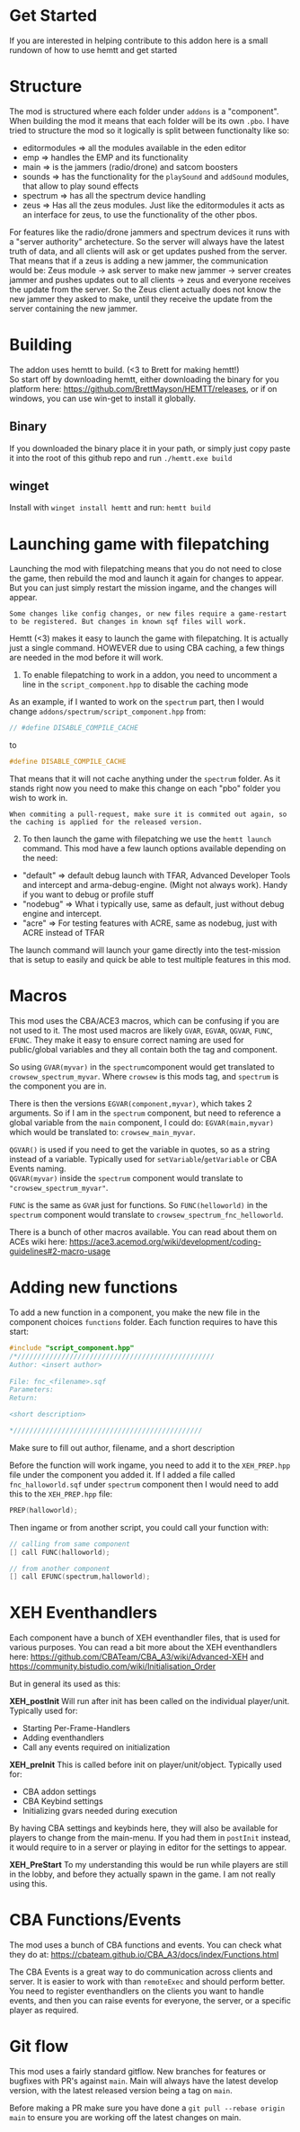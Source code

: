 # Get Started
If you are interested in helping contribute to this addon here is a small rundown of how to use hemtt and get started

# Structure
The mod is structured where each folder under ``addons`` is a "component". When building the mod it means that each folder will be its own ``.pbo``. I have tried to structure the mod so it logically is split between functionalty like so:

- editormodules => all the modules available in the eden editor
- emp => handles the EMP and its functionality
- main => is the jammers (radio/drone) and satcom boosters
- sounds => has the functionality for the ``playSound`` and ``addSound`` modules, that allow to play sound effects
- spectrum => has all the spectrum device handling
- zeus => Has all the zeus modules. Just like the editormodules it acts as an interface for zeus, to use the functionality of the other pbos. 

For features like the radio/drone jammers and spectrum devices it runs with a "server authority" archetecture. So the server will always have the latest truth of data, and all clients will ask or get updates pushed from the server. That means that if a zeus is adding a new jammer, the communication would be:
Zeus module -> ask server to make new jammer -> server creates jammer and pushes updates out to all clients -> zeus and everyone receives the update from the server. 
So the Zeus client actually does not know the new jammer they asked to make, until they receive the update from the server containing the new jammer. 

# Building
The addon uses hemtt to build. (<3 to Brett for making hemtt!)  
So start off by downloading hemtt, either downloading the binary for you platform here: https://github.com/BrettMayson/HEMTT/releases, or if on windows, you can use win-get to install it globally.   
## Binary
If you downloaded the binary place it in your path, or simply just copy paste it into the root of this github repo and run ``./hemtt.exe build``
## winget
Install with ``winget install hemtt`` and run: ``hemtt build`` 

# Launching game with filepatching
Launching the mod with filepatching means that you do not need to close the game, then rebuild the mod and launch it again for changes to appear. But you can just simply restart the mission ingame, and the changes will appear. 

```admonish warning
Some changes like config changes, or new files require a game-restart to be registered. But changes in known sqf files will work. 
```

Hemtt (<3) makes it easy to launch the game with filepatching. It is actually just a single command. HOWEVER due to using CBA caching, a few things are needed in the mod before it will work. 

1. To enable filepatching to work in a addon, you need to uncomment a line in the ``script_component.hpp`` to disable the caching mode

As an example, if I wanted to work on the ``spectrum`` part, then I would change ``addons/spectrum/script_component.hpp`` from:
```cpp
// #define DISABLE_COMPILE_CACHE
```
to 
```cpp
#define DISABLE_COMPILE_CACHE
```

That means that it will not cache anything under the ``spectrum`` folder. As it stands right now you need to make this change on each "pbo" folder you wish to work in. 

```admonish info
When commiting a pull-request, make sure it is commited out again, so the caching is applied for the released version. 
```

2. To then launch the game with filepatching we use the ``hemtt launch`` command. This mod have a few launch options available depending on the need:

- "default" => default debug launch with TFAR, Advanced Developer Tools and intercept and arma-debug-engine. (Might not always work). Handy if you want to debug or profile stuff
- "nodebug" => What i typically use, same as default, just without debug engine and intercept.
- "acre" => For testing features with ACRE, same as nodebug, just with ACRE instead of TFAR

The launch command will launch your game directly into the test-mission that is setup to easily and quick be able to test multiple features in this mod. 

# Macros
This mod uses the CBA/ACE3 macros, which can be confusing if you are not used to it. The most used macros are likely ``GVAR``, ``EGVAR``, ``QGVAR``, ``FUNC``, ``EFUNC``. They make it easy to ensure correct naming are used for public/global variables and they all contain both the tag and component.   

So using ``GVAR(myvar)`` in the ``spectrum``component would get translated to ``crowsew_spectrum_myvar``. Where ``crowsew`` is this mods tag, and ``spectrum`` is the component you are in. 

There is then the versions ``EGVAR(component,myvar)``, which takes 2 arguments. So if I am in the ``spectrum`` component, but need to reference a global variable from the ``main`` component, I could do: ``EGVAR(main,myvar)`` which would be translated to: ``crowsew_main_myvar``.   

``QGVAR()`` is used if you need to get the variable in quotes, so as a string instead of a variable. Typically used for ``setVariable``/``getVariable`` or CBA Events naming.   
``QGVAR(myvar)`` inside the ``spectrum`` component would translate to ``"crowsew_spectrum_myvar"``. 

``FUNC`` is the same as ``GVAR`` just for functions. So ``FUNC(helloworld)`` in the ``spectrum`` component would translate to ``crowsew_spectrum_fnc_helloworld``.

There is a bunch of other macros available. You can read about them on ACEs wiki here: https://ace3.acemod.org/wiki/development/coding-guidelines#2-macro-usage 

# Adding new functions
To add a new function in a component, you make the new file in the component choices ``functions`` folder. Each function requires to have this start:
```cpp
#include "script_component.hpp"
/*/////////////////////////////////////////////////
Author: <insert author>
			   
File: fnc_<filename>.sqf
Parameters: 
Return: 

<short description>

*///////////////////////////////////////////////
```
Make sure to fill out author, filename, and a short description

Before the function will work ingame, you need to add it to the ``XEH_PREP.hpp`` file under the component you added it. If I added a file called ``fnc_halloworld.sqf`` under ``spectrum`` component then I would need to add this to the ``XEH_PREP.hpp`` file:
```cpp
PREP(halloworld);
```

Then ingame or from another script, you could call your function with:
```cpp
// calling from same component
[] call FUNC(halloworld);

// from another component
[] call EFUNC(spectrum,halloworld);
```

# XEH Eventhandlers
Each component have a bunch of XEH eventhandler files, that is used for various purposes. You can read a bit more about the XEH eventhandlers here: https://github.com/CBATeam/CBA_A3/wiki/Advanced-XEH and https://community.bistudio.com/wiki/Initialisation_Order 

But in general its used as this:

**XEH_postInit**
Will run after init has been called on the individual player/unit. Typically used for:
- Starting Per-Frame-Handlers
- Adding eventhandlers
- Call any events required on initialization

**XEH_preInit**
This is called before init on player/unit/object. Typically used for:
- CBA addon settings
- CBA Keybind settings
- Initializing gvars needed during execution

By having CBA settings and keybinds here, they will also be available for players to change from the main-menu. If you had them in ``postInit`` instead, it would require to in a server or playing in editor for the settings to appear. 

**XEH_PreStart**
To my understanding this would be run while players are still in the lobby, and before they actually spawn in the game. I am not really using this. 

# CBA Functions/Events
The mod uses a bunch of CBA functions and events. You can check what they do at: https://cbateam.github.io/CBA_A3/docs/index/Functions.html 

The CBA Events is a great way to do communication across clients and server. It is easier to work with than ``remoteExec`` and should perform better. You need to register eventhandlers on the clients you want to handle events, and then you can raise events for everyone, the server, or a specific player as required. 


# Git flow
This mod uses a fairly standard gitflow. New branches for features or bugfixes with PR's against ``main``. Main will always have the latest develop version, with the latest released version being a tag on ``main``. 

Before making a PR make sure you have done a ``git pull --rebase origin main`` to ensure you are working off the latest changes on main. 